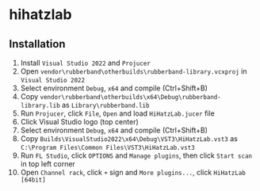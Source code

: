 # hihatzlab

## Installation

1. Install `Visual Studio 2022` and `Projucer`
2. Open `vendor\rubberband\otherbuilds\rubberband-library.vcxproj` in `Visual Studio 2022`
3. Select environment `Debug`, `x64` and compile (Ctrl+Shift+B)
4. Copy `vendor\rubberband\otherbuilds\x64\Debug\rubberband-library.lib` as `Library\rubberband.lib`
5. Run `Projucer`, click `File`, `Open` and load `HiHatzLab.jucer` file
6. Click Visual Studio logo (top center)
7. Select environment `Debug`, `x64` and compile (Ctrl+Shift+B)
8. Copy `Builds\VisualStudio2022\x64\Debug\VST3\HiHatzLab.vst3` as `C:\Program Files\Common Files\VST3\HiHatzLab.vst3`
9. Run `FL Studio`, click `OPTIONS` and `Manage plugins`, then click `Start scan` in top left corner
10. Open `Channel rack`, click `+` sign and `More plugins...`, click `HiHatzLab [64bit]`